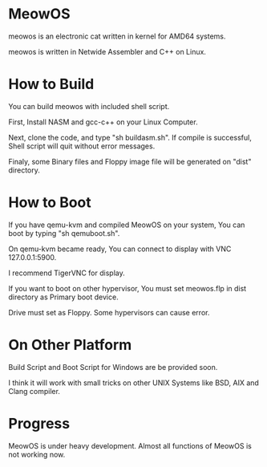 # MeowOS
meowos is an electronic cat written in kernel for AMD64 systems.

meowos is written in Netwide Assembler and C++ on Linux.

# How to Build
You can build meowos with included shell script. 

First, Install NASM and gcc-c++ on your Linux Computer. 

Next, clone the code, and type "sh buildasm.sh". If compile is successful, Shell script will quit without error messages.

Finaly, some Binary files and Floppy image file will be generated on "dist" directory.


# How to Boot
If you have qemu-kvm and compiled MeowOS on your system, You can boot by typing "sh qemuboot.sh". 

On qemu-kvm became ready, You can connect to display with VNC 127.0.0.1:5900.

I recommend TigerVNC for display.

If you want to boot on other hypervisor, You must set meowos.flp in dist directory as Primary boot device.

Drive must set as Floppy. Some hypervisors can cause error.


# On Other Platform
Build Script and Boot Script for Windows are be provided soon.

I think it will work with small tricks on other UNIX Systems like BSD, AIX and Clang compiler.


# Progress
MeowOS is under heavy development. Almost all functions of MeowOS is not working now.
